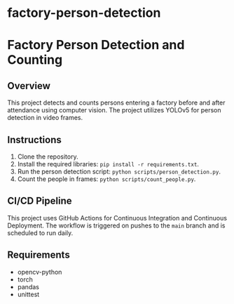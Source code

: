 # factory-person-detection
# Factory Person Detection and Counting

## Overview
This project detects and counts persons entering a factory before and after attendance using computer vision. The project utilizes YOLOv5 for person detection in video frames.

## Instructions
1. Clone the repository.
2. Install the required libraries: `pip install -r requirements.txt`.
3. Run the person detection script: `python scripts/person_detection.py`.
4. Count the people in frames: `python scripts/count_people.py`.

## CI/CD Pipeline
This project uses GitHub Actions for Continuous Integration and Continuous Deployment. The workflow is triggered on pushes to the `main` branch and is scheduled to run daily.

## Requirements
- opencv-python
- torch
- pandas
- unittest
